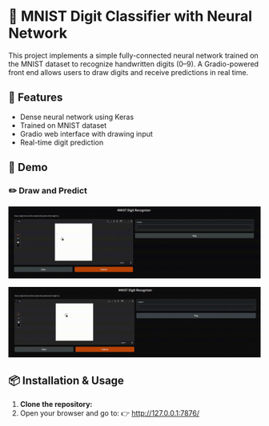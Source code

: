# 🧠 MNIST Digit Classifier with Neural Network

This project implements a simple fully-connected neural network trained on the MNIST dataset to recognize handwritten digits (0–9). A Gradio-powered front end allows users to draw digits and receive predictions in real time.

## 🎯 Features

- Dense neural network using Keras
- Trained on MNIST dataset
- Gradio web interface with drawing input
- Real-time digit prediction

## 🚀 Demo

### ✏️ Draw and Predict
<p align="center">
  <img src="1.gif" alt="Drawing and predicting digits" width="600"/>
</p>

<p align="center">
  <img src="2.gif" alt="Prediction output" width="600"/>
</p>


## 📦 Installation & Usage

1. **Clone the repository:**
2. Open your browser and go to:
👉 http://127.0.0.1:7876/
